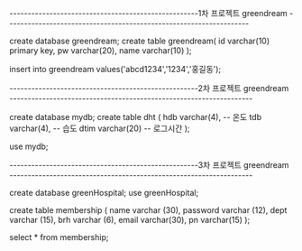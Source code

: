 ----------------------------------------------------1차 프로젝트 greendream -------------------------------------------------------------------

create database greendream; create table greendream( id varchar(10) primary key, pw varchar(20), name varchar(10) );

insert into greendream values('abcd1234','1234','홍길동');

----------------------------------------------------2차 프로젝트 greendream -------------------------------------------------------------------

create database mydb; create table dht ( hdb varchar(4), -- 온도 tdb varchar(4), -- 습도 dtim varchar(20) -- 로그시간 );

use mydb; 

----------------------------------------------------3차 프로젝트 greendream -------------------------------------------------------------------

create database greenHospital; use greenHospital;

create table membership ( name varchar (30), password varchar (12), dept varchar (15), brh varchar (6), email varchar(30), pn varchar(15) );

select * from membership;
